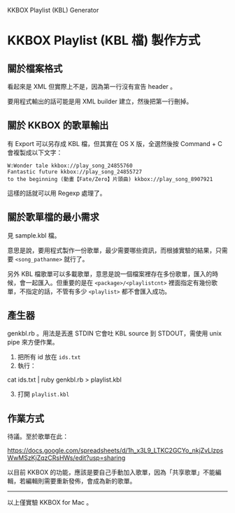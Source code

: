 KKBOX Playlist (KBL) Generator

# KKBOX Playlist (KBL 檔) 製作方式

## 關於檔案格式

看起來是 XML 但實際上不是，因為第一行沒有宣告 header 。

要用程式輸出的話可能是用 XML builder 建立，然後把第一行刪掉。

## 關於 KKBOX 的歌單輸出

有 Export 可以另存成 KBL 檔，但其實在 OS X 版，全選然後按 Command + C 會複製成以下文字：

    W:Wonder tale kkbox://play_song_24855760
    Fantastic future kkbox://play_song_24855727
    to the beginning (動畫【Fate/Zero】片頭曲) kkbox://play_song_8907921

這樣的話就可以用 Regexp 處理了。

## 關於歌單檔的最小需求

見 sample.kbl 檔。

意思是說，要用程式製作一份歌單，最少需要哪些資訊，而根據實驗的結果，只需要 `<song_pathanme>` 就行了。

另外 KBL 檔歌單可以多載歌單，意思是說一個檔案裡存在多份歌單，匯入的時候，會一起匯入。但重要的是在 `<package>/<playlistcnt>` 裡面指定有幾份歌單，不指定的話，不管有多少 `<playlist>` 都不會匯入成功。

## 產生器

genkbl.rb 。用法是丟進 STDIN 它會吐 KBL source 到 STDOUT，需使用 unix pipe 來方便作業。

1. 把所有 id 放在 `ids.txt`
2. 執行：

  cat ids.txt | ruby genkbl.rb > playlist.kbl

3. 打開 `playlist.kbl`


## 作業方式

待議。至於歌單在此：

https://docs.google.com/spreadsheets/d/1h_x3L9_LTKC2GCYo_nkjZvLlzpsWwMSzKjZqzCRsHWs/edit?usp=sharing

以目前 KKBOX 的功能，應該是要自己手動加入歌單，因為「共享歌單」不能編輯，若編輯則需要重新發佈，會成為新的歌單。

---

以上僅實驗 KKBOX for Mac 。
